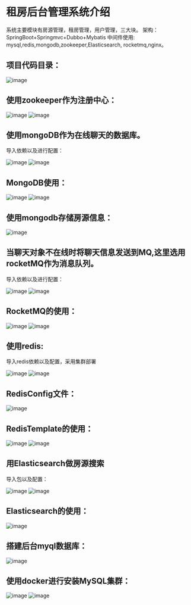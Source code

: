 # 租房后台管理系统介绍

系统主要模块有房源管理，租房管理，用户管理，三大块。
架构：SpringBoot+Springmvc+Dubbo+Mybatis
中间件使用:
mysql,redis,mongodb,zookeeper,Elasticsearch,
rocketmq,nginx。

## 项目代码目录：

![image](https://github.com/forestsss/img-folder/blob/765e0538c4e0ac624d260ede6956cbc2c556b131/zu1.png)

## 使用zookeeper作为注册中心：

![image](https://github.com/forestsss/img-folder/blob/765e0538c4e0ac624d260ede6956cbc2c556b131/zu2.png)
![image](https://github.com/forestsss/img-folder/blob/765e0538c4e0ac624d260ede6956cbc2c556b131/zu3.png)

## 使用mongoDB作为在线聊天的数据库。
导入依赖以及进行配置：

![image](https://github.com/forestsss/img-folder/blob/765e0538c4e0ac624d260ede6956cbc2c556b131/zu4.png)
![image](https://github.com/forestsss/img-folder/blob/765e0538c4e0ac624d260ede6956cbc2c556b131/zu5.png)

## MongoDB使用：

![image](https://github.com/forestsss/img-folder/blob/765e0538c4e0ac624d260ede6956cbc2c556b131/zu6.png)
![image](https://github.com/forestsss/img-folder/blob/765e0538c4e0ac624d260ede6956cbc2c556b131/zu7.png)

## 使用mongodb存储房源信息：

![image](https://github.com/forestsss/img-folder/blob/765e0538c4e0ac624d260ede6956cbc2c556b131/zu8.png)

## 当聊天对象不在线时将聊天信息发送到MQ,这里选用rocketMQ作为消息队列。

导入依赖以及进行配置：

![image](https://github.com/forestsss/img-folder/blob/765e0538c4e0ac624d260ede6956cbc2c556b131/zu9.png)
![image](https://github.com/forestsss/img-folder/blob/765e0538c4e0ac624d260ede6956cbc2c556b131/zu10.png)

## RocketMQ的使用：

![image](https://github.com/forestsss/img-folder/blob/765e0538c4e0ac624d260ede6956cbc2c556b131/zu11.png)
![image](https://github.com/forestsss/img-folder/blob/765e0538c4e0ac624d260ede6956cbc2c556b131/zu12.png)

## 使用redis:
导入redis依赖以及配置，采用集群部署

![image](https://github.com/forestsss/img-folder/blob/765e0538c4e0ac624d260ede6956cbc2c556b131/zu13.png)
![image](https://github.com/forestsss/img-folder/blob/765e0538c4e0ac624d260ede6956cbc2c556b131/zu14.png)


## RedisConfig文件：

![image](https://github.com/forestsss/img-folder/blob/765e0538c4e0ac624d260ede6956cbc2c556b131/zu15.png)

## RedisTemplate的使用：

![image](https://github.com/forestsss/img-folder/blob/765e0538c4e0ac624d260ede6956cbc2c556b131/zu16.png)
![image](https://github.com/forestsss/img-folder/blob/765e0538c4e0ac624d260ede6956cbc2c556b131/zu17.png)

## 用Elasticsearch做房源搜索
导入包以及配置：

![image](https://github.com/forestsss/img-folder/blob/765e0538c4e0ac624d260ede6956cbc2c556b131/zu18.png)
![image](https://github.com/forestsss/img-folder/blob/765e0538c4e0ac624d260ede6956cbc2c556b131/zu19.png)

## Elasticsearch的使用：

![image](https://github.com/forestsss/img-folder/blob/765e0538c4e0ac624d260ede6956cbc2c556b131/zu20.png)

## 搭建后台myql数据库：

![image](https://github.com/forestsss/img-folder/blob/765e0538c4e0ac624d260ede6956cbc2c556b131/zu21.png)

## 使用docker进行安装MySQL集群：

![image](https://github.com/forestsss/img-folder/blob/765e0538c4e0ac624d260ede6956cbc2c556b131/zu22.png)
![image](https://github.com/forestsss/img-folder/blob/765e0538c4e0ac624d260ede6956cbc2c556b131/zu23.png)
